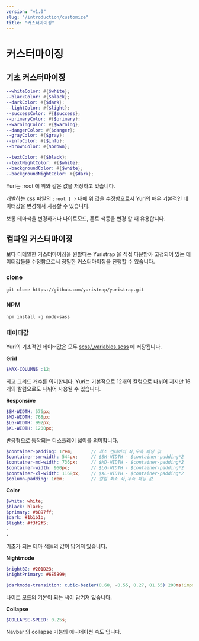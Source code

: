 ```yaml
---
version: "v1.0"
slug: "/introduction/customize"
title: "커스터마이징"
---
```


# 커스터마이징
## 기초 커스터마이징
```scss
--whiteColor: #{$white};
--blackColor: #{$black};
--darkColor: #{$dark};
--lightColor: #{$light};
--successColor: #{$success};
--primaryColor: #{$primary};
--warningColor: #{$warning};
--dangerColor: #{$danger};
--grayColor: #{$gray};
--infoColor: #{$info};
--brownColor: #{$brown};

--textColor: #{$black};
--textNightColor: #{$white};
--backgroundColor: #{$white};
--backgroundNightColor: #{$dark};	
```
Yuri는 :root 에 위와 같은 값을 저장하고 있습니다.

개발하는 css 파일의 `:root { }` 내에 위 값을 수정함으로서 Yuri의 매우 기본적인 데이터값을 변경해서 사용할 수 있습니다.

보통 테마색을 변경하거나 나이트모드, 폰트 색등을 변경 할 때 유용합니다.


## 컴파일 커스터마이징
보다 디테일한 커스터마이징을 원할때는 Yuristrap 을 직접 다운받아 고정되어 있는 데이터값들을 수정함으로서 정밀한 커스터마이징을 진행할 수 있습니다.

### clone
```
git clone https://github.com/yuristrap/yuristrap.git
```

### NPM
```
npm install -g node-sass
```

### 데이터값
Yuri의 기초적인 데이터값은 모두 [scss/_variables.scss](https://github.com/yuristrap/yuristrap/blob/master/scss/_variables.scss) 에 저장됩니다.


**Grid**
```scss
$MAX-COLUMNS :12;
``` 
최고 그리드 개수를 의미합니다. Yuri는 기본적으로 12개의 칼럼으로 나뉘어 지지만 16개의 칼럼으로도 나뉘어 사용될 수 있습니다.


**Responsive**
```scss
$SM-WIDTH: 576px;
$MD-WIDTH: 768px;
$LG-WIDTH: 992px;
$XL-WIDTH: 1200px;
``` 
반응형으로 동작되는 디스플레이 넓이를 의미합니다.

```scss
$container-padding: 1rem;		// 최소 컨테이너 좌,우측 패딩 값
$container-sm-width: 544px;		// $SM-WIDTH - $container-padding*2
$container-md-width: 736px;		// $MD-WIDTH - $container-padding*2
$container-width: 960px;		// $LG-WIDTH - $container-padding*2
$container-xl-width: 1168px;	// $XL-WIDTH - $container-padding*2
$column-padding: 1rem;			// 칼럼 최소 좌,우측 패딩 값
```


**Color**
```scss
$white: white;
$black: black; 
$primary: #b897ff; 
$dark: #1b1b1b;
$light: #f3f2f5;
.
.
```
기초가 되는 테마 색들의 값이 담겨져 있습니다.


**Nightmode**
```scss
$nightBG: #201D23;
$nightPrimary: #6E5B99;

$darkmode-transition: cubic-bezier(0.68, -0.55, 0.27, 01.55) 200ms!important;
```
나이트 모드의 기본이 되는 색이 담겨져 있습니다.


**Collapse**
```scss
$COLLAPSE-SPEED: 0.25s;
```
Navbar 의 collapse 기능의 애니메이션 속도 입니다.

